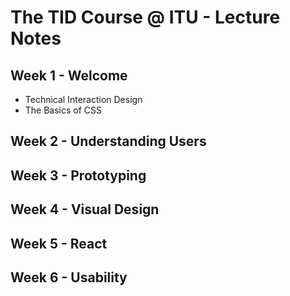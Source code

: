 # The TID Course @ ITU - Lecture Notes

## Week 1 - Welcome
- Technical Interaction Design
- The Basics of CSS

## Week 2 - Understanding Users

## Week 3 - Prototyping

## Week 4 - Visual Design

## Week 5 - React 

## Week 6 - Usability 


